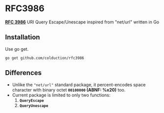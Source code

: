 # RFC3986

<a href="https://rfc-editor.org/rfc/rfc3986.html" target="_blank"><b>RFC 3986</b></a> URI Query Escape/Unescape inspired from "net/url" written in Go

## Installation

Use go get.

    go get github.com/colduction/rfc3986
  
## Differences

* Unlike the `"net/url"` standard package, it percent-encodes space character with binary octet **`00100000` (ABNF: %x20)** too.
* Current package is limited to only two functions:  
    1. **`QueryEscape`**
    2. **`QueryUnescape`**